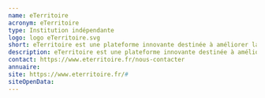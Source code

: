 ```yaml
---
name: eTerritoire
acronym: eTerritoire
type: Institution indépendante
logo: logo eTerritoire.svg
short: eTerritoire est une plateforme innovante destinée à améliorer la visibilité des besoins et des atouts des territoires ruraux.
description: eTerritoire est une plateforme innovante destinée à améliorer la visibilité des besoins et des atouts des territoires ruraux à travers l’alimentation de leur blog, la diffusion d’annonces ou l’accompagnement de certaines communes dans leurs projets numériques.
contact: https://www.eterritoire.fr/nous-contacter
annuaire:
site: https://www.eterritoire.fr/#
siteOpenData:
---
```

